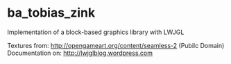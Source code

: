 # ba_tobias_zink
Implementation of a block-based graphics library with LWJGL

Textures from: http://opengameart.org/content/seamless-2 (Pubilc Domain)
Documentation on: http://lwjglblog.wordpress.com
